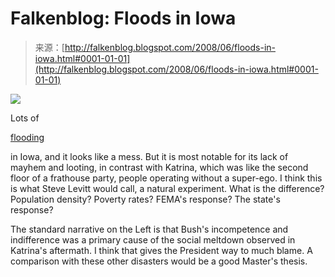 <!--yml
category: 未分类
date: 2024-05-12 23:14:33
-->

# Falkenblog: Floods in Iowa

> 来源：[http://falkenblog.blogspot.com/2008/06/floods-in-iowa.html#0001-01-01](http://falkenblog.blogspot.com/2008/06/floods-in-iowa.html#0001-01-01)

[![](img/cb5e321bc82cf86b1f5aa8def46657d5.png)](https://blogger.googleusercontent.com/img/b/R29vZ2xl/AVvXsEgLq1vc2E2ToE-6vASQsQAMGxvL-ZapQUNb4X8XSFuAbH3Ry9eAg0uGQ0WxAsqvtRVYHTARVLLu2EjSBh5iSG8D24AuiS_0dKtkVuwvAgBlIWDRo-TqI_RkkWKk5cIpXhe-2MUEcg/s1600-h/iowa1.jpg)

Lots of

[flooding](http://online.wsj.com/article/SB121346667450175165.html?mod=hps_us_whats_news)

in Iowa, and it looks like a mess. But it is most notable for its lack of mayhem and looting, in contrast with Katrina, which was like the second floor of a frathouse party, people operating without a super-ego. I think this is what Steve Levitt would call, a natural experiment. What is the difference? Population density? Poverty rates? FEMA's response? The state's response?

The standard narrative on the Left is that Bush's incompetence and indifference was a primary cause of the social meltdown observed in Katrina's aftermath. I think that gives the President way to much blame. A comparison with these other disasters would be a good Master's thesis.